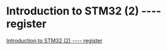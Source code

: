 # Introduction to STM32 (2) ---- register
[Introduction to STM32 (2) ---- register](https://aiwithcloud.com/2022/09/15/introduction_to_stm32_2______register/)